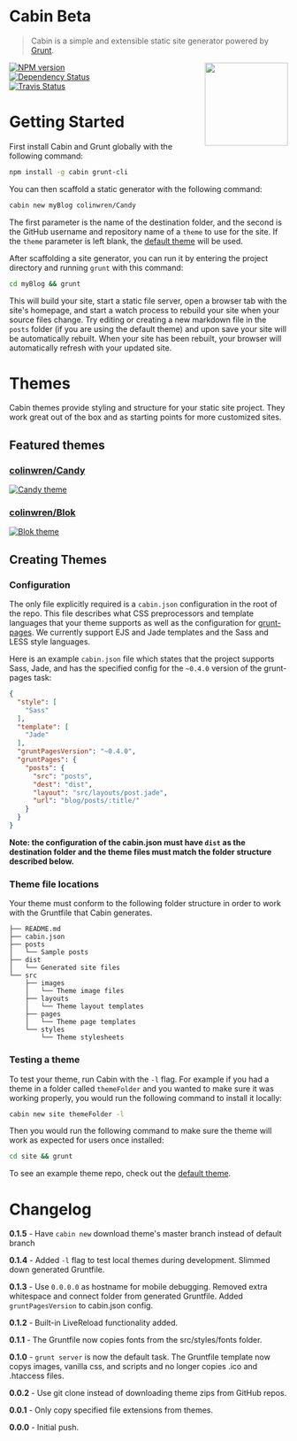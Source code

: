# Cabin Beta
> Cabin is a simple and extensible static site generator powered by [Grunt](http://gruntjs.com/).
<img align="right" height="150" src="https://raw.github.com/colinwren/Candy/master/src/images/cabin.png">

[![NPM version](https://badge.fury.io/js/cabin.png)](http://badge.fury.io/js/cabin)  
[![Dependency Status](https://gemnasium.com/colinwren/Cabin.png)](https://gemnasium.com/colinwren/Cabin)  
[![Travis Status](https://travis-ci.org/colinwren/Cabin.png)](https://travis-ci.org/colinwren/Cabin)  

# Getting Started

First install Cabin and Grunt globally with the following command:
```bash
npm install -g cabin grunt-cli
```
You can then scaffold a static generator with the following command:
```bash
cabin new myBlog colinwren/Candy
```
The first parameter is the name of the destination folder, and the second is the GitHub username and repository name of a `theme` to use for the site. If the `theme` parameter is left blank, the [default theme](http://colinwren.github.io/Candy/) will be used.

After scaffolding a site generator, you can run it by entering the project directory and running `grunt` with this command:
```bash
cd myBlog && grunt
```
This will build your site, start a static file server, open a browser tab with the site's homepage, and start a watch process to rebuild your site when your source files change. Try editing or creating a new markdown file in the `posts` folder (if you are using the default theme) and upon save your site will be automatically rebuilt. When your site has been rebuilt, your browser will automatically refresh with your updated site.

# Themes
Cabin themes provide styling and structure for your static site project. They work great out of the box and as starting points for more customized sites.

## Featured themes

### [colinwren/Candy](http://colinwren.github.io/Candy/)
[![Candy theme](https://raw.github.com/colinwren/Cabin/gh-pages-src/src/images/Candy.png)](http://colinwren.github.io/Candy/)
### [colinwren/Blok](http://colinwren.github.io/Blok/)
[![Blok theme](https://raw.github.com/colinwren/Cabin/gh-pages-src/src/images/Blok.png)](http://colinwren.github.io/Blok/)

## Creating Themes

### Configuration

The only file explicitly required is a `cabin.json` configuration in the root of the repo. This file describes what CSS preprocessors and template languages that your theme supports as well as the configuration for [grunt-pages](https://github.com/ChrisWren/grunt-pages). We currently support EJS and Jade templates and the Sass and LESS style languages.

Here is an example `cabin.json` file which states that the project supports Sass, Jade, and has the specified config for the `~0.4.0` version of the grunt-pages task:
```json
{
  "style": [
    "Sass"
  ],
  "template": [
    "Jade"
  ],
  "gruntPagesVersion": "~0.4.0",
  "gruntPages": {
    "posts": {
      "src": "posts",
      "dest": "dist",
      "layout": "src/layouts/post.jade",
      "url": "blog/posts/:title/"
    }
  }
}
```
**Note: the configuration of the cabin.json must have `dist` as the destination folder and the theme files must match the folder structure described below.**

### Theme file locations

Your theme must conform to the following folder structure in order to work with the Gruntfile that Cabin generates.
```
├── README.md
├── cabin.json
├── posts
│   └── Sample posts
├── dist
│   └── Generated site files
└── src
    ├── images
    │   └── Theme image files
    ├── layouts
    │   └── Theme layout templates
    ├── pages
    │   └── Theme page templates
    └── styles
        └── Theme stylesheets
```

### Testing a theme

To test your theme, run Cabin with the `-l` flag. For example if you had a theme in a folder called `themeFolder` and you wanted to make sure it was working properly, you would run the following command to install it locally:
```bash
cabin new site themeFolder -l
```
Then you would run the following command to make sure the theme will work as expected for users once installed:
```bash
cd site && grunt
```
To see an example theme repo, check out the [default theme](https://github.com/colinwren/Candy).

# Changelog

**0.1.5** - Have `cabin new` download theme's master branch instead of default branch

**0.1.4** - Added `-l` flag to test local themes during development. Slimmed down generated Gruntfile. 

**0.1.3** - Use `0.0.0.0` as hostname for mobile debugging. Removed extra whitespace and connect folder from generated Gruntfile. Added `gruntPagesVersion` to cabin.json config.

**0.1.2** - Built-in LiveReload functionality added.

**0.1.1** - The Gruntfile now copies fonts from the src/styles/fonts folder.

**0.1.0** - `grunt server` is now the default task. The Gruntfile template now copys images, vanilla css, and scripts and no longer copies .ico and .htaccess files.

**0.0.2** - Use git clone instead of downloading theme zips from GitHub repos.

**0.0.1** - Only copy specified file extensions from themes.

**0.0.0** - Initial push.
